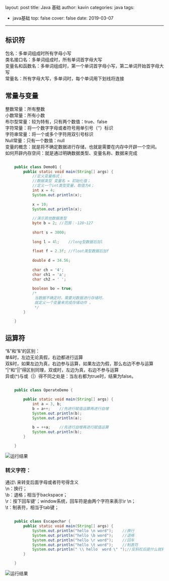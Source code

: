 layout: post
title: Java 基础
author: kavin
categories: java
tags:
  - java基础
top: false
cover: false
date: 2019-03-07
---

## 标识符 ##
包名：多单词组成时所有字母小写  
类名接口名：多单词组成时，所有单词首字母大写  
变量名和函数名：多单词组成时，第一个单词首字母小写，第二单词开始首字母大写  
常量名：所有字母大写，多单词时，每个单词用下划线将连接  
## 常量与变量 ##
整数常量：所有整数  
小数常量：所有小数  
布尔型常量：较为特有，只有两个数值：true、false  
字符常量：将一个数字字母或者符号用单引号（‘’）标识  
字符串常量：将一个或多个字符用双引号标识  
Null常量：只有一个数值：null  
变量的概念：就是将不确定数据进行存储，也就是需要在内存中开辟一个空间。  
如何开辟内存空间：就是通过明确数据类型、变量名称、数据来完成 

```java

	public class Demo01 {
		public static void main(String[] args) {
			//定义变量格式；
			//数据类型 变量名 = 初始化值；
			//定义一个int类型变量，取值为4；
			int x = 4;
			System.out.println(x);
		
			x = 10;
			System.out.println(x);
		
			//演示其他数据类型
			byte b = 2;	//范围：-128~127
		
			short s = 3000;
		
			long l = 4l;	//long型数据后加l
		
			float f = 2.3f;	//float类型数据后加f
		
			double d = 34.56;
		
			char ch = '4';
			char ch1 = 'a';
			char ch2 = ' ';
		
			boolean bo = true;
			/*
			 当数据不确定时，需要对数据进行存储时，
			 就定义一个变量来完成存储动作 。
			 */
		}

	}

```
## 运算符 ##
“&”和“&“的区别：  
单&时，左边无论真假，右边都进行运算  
双&时，如果左边为真，右边参与运算，如果左边为假，那么右边不参与运算  
”|“和”||“得区别同理，双或时，左边为真，右边不参与运算  
异或(^)与或（|）得不同之处是：当左右都为true时，结果为false。  
```java

	public class OperateDemo {

		public static void main(String[] args) {
			int a = 3, b;
			b = a++;	//先进行赋值运算再进行自增
			System.out.println(b);
			System.out.println(a);
			
			b = ++a;	//先进行自增再进行赋值运算
			System.out.println(b);
		}

	}

``` 

![运行结果](https://kavin1028.github.io/images/operate.png)

### 转义字符： ###
通过\ 来转变后面字母或者符号得含义  
\n：换行；  
\b：退格；相当于backspace；  
\r：按下回车键‘；window系统，回车符是由两个字符来表示\r \n；  
\t：制表符，相当于tab键；    
```java

	public class Escapechar {
		public static void main(String[] args) {
			System.out.println("hello \n word");	//换行
			System.out.println("hello \b word");	//退格
			System.out.println("hello \r word");	//回车
			System.out.println("hello \t word");	//制表符
			System.out.println(" \\ hello  word \" ");//反斜杠后是什么就转义什么
		}

	}

``` 

![运行结果](https://kavin1028.github.io/images/escape.png)

